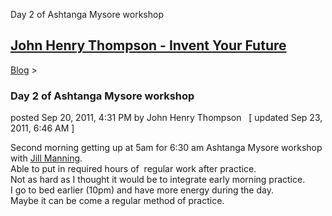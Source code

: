 Day 2 of Ashtanga Mysore workshop 

[John Henry Thompson - Invent Your Future](../index.html)
---------------------------------------------------------

    

[Blog](../z-blog-1.html)‎ > ‎

### Day 2 of Ashtanga Mysore workshop

posted Sep 20, 2011, 4:31 PM by John Henry Thompson   \[ updated Sep 23, 2011, 6:46 AM \]

Second morning getting up at 5am for 6:30 am Ashtanga Mysore workshop with [Jill Manning](http://www.jillmanning.com/).  
Able to put in required hours of  regular work after practice.  
Not as hard as I thought it would be to integrate early morning practice.  
I go to bed earlier (10pm) and have more energy during the day.  
Maybe it can be come a regular method of practice.  

  


